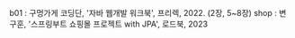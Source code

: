 b01 : 구멍가게 코딩단, '자바 웹개발 워크북', 프리렉, 2022.
      (2장, 5~8장)
shop : 변구훈, '스프링부트 쇼핑몰 프로젝트 with JPA', 로드북, 2023
